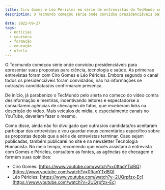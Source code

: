 ```yaml
---
title: Ciro Gomes e Léo Péricles em série de entrevistas do TecMundo com presidenciáveis
description: O Tecmundo começou série onde convidou presidenciáveis para apresentar suas propostas para ciência, tecnologia e saúde. As primeiras entrevistas foram com Ciro Gomes e Léo Péricles.

date: 2022-09-27
tags:
  - notícias
  - coursera
  - formação
  - educação
  - oferta
---
```


O Tecmundo começou série onde convidou presidenciáveis para apresentar suas propostas para ciência, tecnologia e saúde. As primeiras entrevistas foram com Ciro Gomes e Léo Péricles. Embora segundo o canal todos os presidenciáveis foram convidados, não há informações se outras/os candidatas/os confirmaram presença.

De início, já parabenizo o TecMundo pelo alerta no começo do vídeo contra desinformação e mentiras, incentivando leitores e espectadorse a consultarem agências de checagem de fatos, que receberam links na descrição do vídeo. Mais veículos de mídia, e especialmente canais no YouTube, deveriam fazer o mesmo.

Como disse, ainda não foi divulgado que outras/os candidata/os aceitaram participar das entrevistas e vou guardar meus comentários específico sobre as propostas depois que a série de entrevistas terminar. Caso sejam publicadas, também publicarei no site e na newsletter Tecnologia Humanista. No meio tempo, recomendo que vocês assistam à entrevista com Gomes e Péricles, consultem as fontes, as agências de checagem e formem suas opiniões:

* Ciro Gomes: [https://www.youtube.com/watch?v=0ftaoYTxlBQ](https://www.youtube.com/watch?v=0ftaoYTxlBQ)
* Léo Péricles: [https://www.youtube.com/watch?v=2UQrpfzx-Ec](https://www.youtube.com/watch?v=2UQrpfzx-Ec)
